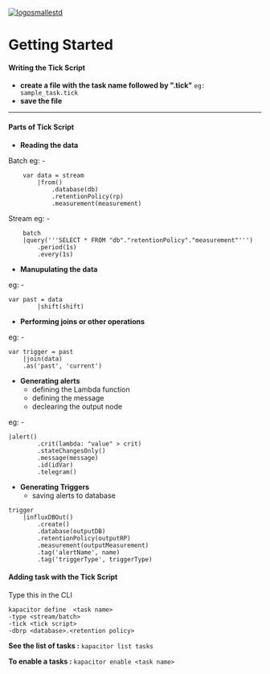 [![logosmallestd](https://user-images.githubusercontent.com/28115284/28752842-881291c0-7546-11e7-9277-bd89186ca933.png)](https://github.com/ersanyamarya)

# Getting Started

#### Writing the Tick Script

* **create a file with the task name followed by ".tick"**
`eg: sample_task.tick `
* **save the file**
***
#### Parts of Tick Script
* **Reading the data**

Batch eg: -
```
	var data = stream
    	|from()
        	.database(db)
        	.retentionPolicy(rp)
        	.measurement(measurement)
```
Stream eg: -
```
	batch
  	|query('''SELECT * FROM "db"."retentionPolicy"."measurement"''')
    	.period(1s)
    	.every(1s)
```
* **Manupulating the data** 

eg: -
```
var past = data
    	|shift(shift)
```
* **Performing joins or other operations**

eg: -

```
var trigger = past
	|join(data)
	.as('past', 'current')
```
* **Generating alerts**
	* defining the Lambda function
	* defining the message
	* declearing the output node
	
eg: -
```
|alert()
        .crit(lambda: "value" > crit)
        .stateChangesOnly()
        .message(message)
        .id(idVar)
        .telegram()
```
* **Generating Triggers**
	* saving alerts to database
```
trigger
    |influxDBOut()
        .create()
        .database(outputDB)
        .retentionPolicy(outputRP)
        .measurement(outputMeasurement)
        .tag('alertName', name)
        .tag('triggerType', triggerType)
```
#### Adding task with the Tick Script

Type this in the CLI
```
kapacitor define  <task name> 
-type <stream/batch> 
-tick <tick script> 
-dbrp <database>.<retention policy>
```
**See the list of tasks :** `kapacitor list tasks`

**To enable a tasks :** `kapacitor enable <task name>`
 
